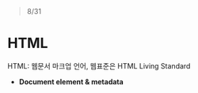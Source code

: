 > 8/31
# HTML
HTML: 웹문서 마크업 언어, 웹표준은 HTML Living Standard

- **Document element & metadata**
  <!DOCTYPE html>
  <html>
  <head>
  <title>
  <link>
  <meta>
    charset 
    name="author": 문서 작성자
    name="description": 설명, 검색어
    name="viewport": 모바일 화면 사이즈 값 설정
    http-equiv="X-UA-Compatible”: IE브라우저 페이지 랜더링 형식 지정

- **Sections(섹셔닝 요소)**
  <body>
  <header>
  <h1> … <h6>: 헤딩요소, 페이지 계층 구조의 기준, 익명 영역(anonymous section)을 생성
  <nav>: 현재 페이지 내, 다른 페이지로의 링크
  <section>+h$: 연관성
  <article>+h$: 독립적, 위젯
    <hgroup>
    <h1>제목</h1>
    <h2>소제목</h2>
  </hgroup>
  <aside>: 각주 혹은 광고, 사이드 영역
  <footer>
  <address>

- **Grouping content**
  <div>
  <ol>, <ul> - <li>: ol, ul의 직계자식 요소로는 li만을, li의 부모 요소는 ol, ul만을 가질 수 있음. 아이템 개수는 최소 3개 이상.
  <dl> - <dt>, <dd>: dl도 직계자식 요소로 dt, dd, div만 가질 수 있음
  <figure> - <img>, <figcaption>: 이미지와 캡션 연결
  <p>: 블록 레벨, 하나의 완결된 문장이나 문단을 가져야 함. 디자인적 요소가 아님
  <pre>: HTML 작성 모습 그대로 표현, 컴퓨터 코드
  ```HTML
    <pre>
    <code>
      let val= 1;
      function myFunc(value){
        return value;
      }
      myFunc(val);
    </code>
    </pre>
    <blockquote> - <p>, <cite>
    <p>
    <main>
    <hr>: 이야기에서의 장면 전환 혹은 문단 안에서 주제가 변경되었을 때 그 구별을 위해 사용. 역시 디자인적 요소 아님
  (Entity)